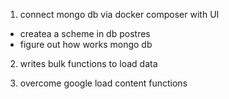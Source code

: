 1. connect mongo db via docker composer with UI

* createa a scheme in db postres
* figure out how works mongo db
2. writes bulk functions to load data 

3. overcome google load content functions